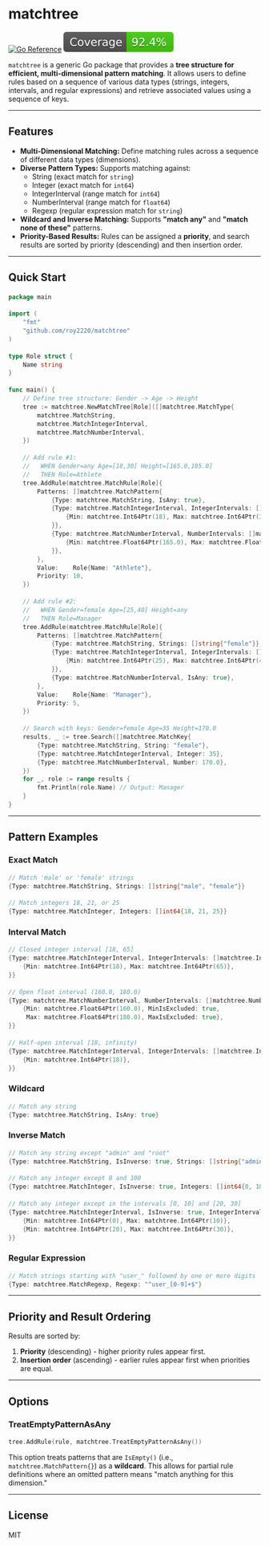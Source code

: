 # matchtree

[![Go Reference](https://pkg.go.dev/badge/github.com/roy2220/matchtree.svg)](https://pkg.go.dev/github.com/roy2220/matchtree)
[![Coverage](./.badges/coverage.svg)](#)

`matchtree` is a generic Go package that provides a **tree structure for efficient, multi-dimensional pattern matching**. It allows users to define rules based on a sequence of various data types (strings, integers, intervals, and regular expressions) and retrieve associated values using a sequence of keys.

---

## Features

* **Multi-Dimensional Matching:** Define matching rules across a sequence of different data types (dimensions).
* **Diverse Pattern Types:** Supports matching against:
    * String (exact match for `string`)
    * Integer (exact match for `int64`)
    * IntegerInterval (range match for `int64`)
    * NumberInterval (range match for `float64`)
    * Regexp (regular expression match for `string`)
* **Wildcard and Inverse Matching:** Supports **"match any"** and **"match none of these"** patterns.
* **Priority-Based Results:** Rules can be assigned a **priority**, and search results are sorted by priority (descending) and then insertion order.

---

## Quick Start

```go
package main

import (
    "fmt"
    "github.com/roy2220/matchtree"
)

type Role struct {
    Name string
}

func main() {
    // Define tree structure: Gender -> Age -> Height
    tree := matchtree.NewMatchTree[Role]([]matchtree.MatchType{
        matchtree.MatchString,
        matchtree.MatchIntegerInterval,
        matchtree.MatchNumberInterval,
    })

    // Add rule #1:
    //   WHEN Gender=any Age=[18,30] Height=[165.0,185.0]
    //   THEN Role=Athlete
    tree.AddRule(matchtree.MatchRule[Role]{
        Patterns: []matchtree.MatchPattern{
            {Type: matchtree.MatchString, IsAny: true},
            {Type: matchtree.MatchIntegerInterval, IntegerIntervals: []matchtree.IntegerInterval{
                {Min: matchtree.Int64Ptr(18), Max: matchtree.Int64Ptr(30)},
            }},
            {Type: matchtree.MatchNumberInterval, NumberIntervals: []matchtree.NumberInterval{
                {Min: matchtree.Float64Ptr(165.0), Max: matchtree.Float64Ptr(185.0)},
            }},
        },
        Value:    Role{Name: "Athlete"},
        Priority: 10,
    })

    // Add rule #2:
    //   WHEN Gender=female Age=[25,40] Height=any
    //   THEN Role=Manager
    tree.AddRule(matchtree.MatchRule[Role]{
        Patterns: []matchtree.MatchPattern{
            {Type: matchtree.MatchString, Strings: []string{"female"}},
            {Type: matchtree.MatchIntegerInterval, IntegerIntervals: []matchtree.IntegerInterval{
                {Min: matchtree.Int64Ptr(25), Max: matchtree.Int64Ptr(40)},
            }},
            {Type: matchtree.MatchNumberInterval, IsAny: true},
        },
        Value:    Role{Name: "Manager"},
        Priority: 5,
    })

    // Search with keys: Gender=female Age=35 Height=170.0
    results, _ := tree.Search([]matchtree.MatchKey{
        {Type: matchtree.MatchString, String: "female"},
        {Type: matchtree.MatchIntegerInterval, Integer: 35},
        {Type: matchtree.MatchNumberInterval, Number: 170.0},
    })
    for _, role := range results {
        fmt.Println(role.Name) // Output: Manager
    }
}
````

-----

## Pattern Examples

### Exact Match

```go
// Match 'male' or 'female' strings
{Type: matchtree.MatchString, Strings: []string{"male", "female"}}

// Match integers 18, 21, or 25
{Type: matchtree.MatchInteger, Integers: []int64{18, 21, 25}}
```

### Interval Match

```go
// Closed integer interval [18, 65]
{Type: matchtree.MatchIntegerInterval, IntegerIntervals: []matchtree.IntegerInterval{
    {Min: matchtree.Int64Ptr(18), Max: matchtree.Int64Ptr(65)},
}}

// Open float interval (160.0, 180.0)
{Type: matchtree.MatchNumberInterval, NumberIntervals: []matchtree.NumberInterval{
    {Min: matchtree.Float64Ptr(160.0), MinIsExcluded: true,
     Max: matchtree.Float64Ptr(180.0), MaxIsExcluded: true},
}}

// Half-open interval [18, infinity)
{Type: matchtree.MatchIntegerInterval, IntegerIntervals: []matchtree.IntegerInterval{
    {Min: matchtree.Int64Ptr(18)},
}}
```

### Wildcard

```go
// Match any string
{Type: matchtree.MatchString, IsAny: true}
```

### Inverse Match

```go
// Match any string except "admin" and "root"
{Type: matchtree.MatchString, IsInverse: true, Strings: []string{"admin", "root"}}

// Match any integer except 0 and 100
{Type: matchtree.MatchInteger, IsInverse: true, Integers: []int64{0, 100}}

// Match any integer except in the intervals [0, 10] and [20, 30]
{Type: matchtree.MatchIntegerInterval, IsInverse: true, IntegerIntervals: []matchtree.IntegerInterval{
    {Min: matchtree.Int64Ptr(0), Max: matchtree.Int64Ptr(10)},
    {Min: matchtree.Int64Ptr(20), Max: matchtree.Int64Ptr(30)},
}}
```

### Regular Expression

```go
// Match strings starting with "user_" followed by one or more digits
{Type: matchtree.MatchRegexp, Regexp: "^user_[0-9]+$"}
```

-----

## Priority and Result Ordering

Results are sorted by:

1.  **Priority** (descending) - higher priority rules appear first.
2.  **Insertion order** (ascending) - earlier rules appear first when priorities are equal.

-----

## Options

### TreatEmptyPatternAsAny

```go
tree.AddRule(rule, matchtree.TreatEmptyPatternAsAny())
```

This option treats patterns that are `IsEmpty()` (i.e., `matchtree.MatchPattern{}`) as a **wildcard**. This allows for partial rule definitions where an omitted pattern means "match anything for this dimension."

-----

## License

MIT
